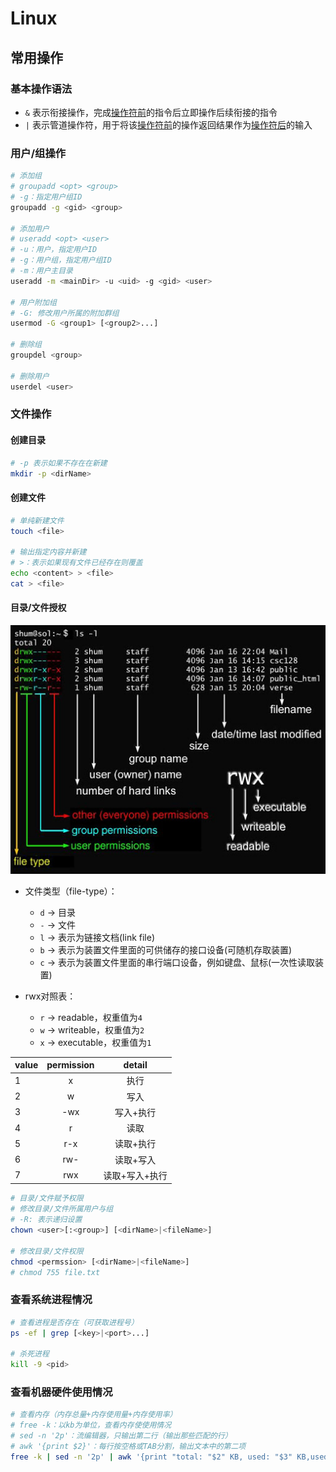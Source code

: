 # Linux

## 常用操作

### 基本操作语法

- `&` 表示衔接操作，完成<u>操作符前</u>的指令后立即操作后续衔接的指令
- `|` 表示管道操作符，用于将该<u>操作符前</u>的操作返回结果作为<u>操作符后</u>的输入

### 用户/组操作

```sh
# 添加组
# groupadd <opt> <group>
# -g：指定用户组ID
groupadd -g <gid> <group>

# 添加用户
# useradd <opt> <user>
# -u：用户，指定用户ID
# -g：用户组，指定用户组ID
# -m：用户主目录
useradd -m <mainDir> -u <uid> -g <gid> <user>

# 用户附加组
# -G: 修改用户所属的附加群组
usermod -G <group1> [<group2>...]

# 删除组
groupdel <group>

# 删除用户
userdel <user>
```

### 文件操作

#### 创建目录

```sh
# -p 表示如果不存在在新建
mkdir -p <dirName>
```

#### 创建文件

```sh
# 单纯新建文件
touch <file>

# 输出指定内容并新建
# >：表示如果现有文件已经存在则覆盖
echo <content> > <file>
cat > <file>
```

#### 目录/文件授权

![文件权限](./img/linux-file.jpg)

- 文件类型（file-type）：
  - `d` -> 目录
  - `-` -> 文件
  - `l` -> 表示为链接文档(link file)
  - `b` -> 表示为装置文件里面的可供储存的接口设备(可随机存取装置)
  - `c` -> 表示为装置文件里面的串行端口设备，例如键盘、鼠标(一次性读取装置)

- rwx对照表：
  - `r` -> readable，权重值为`4`
  - `w` -> writeable，权重值为`2`
  - `x` -> executable，权重值为`1`

| value | permission |     detail     |
| ----- | :--------: | :------------: |
| 1     |     x      |      执行      |
| 2     |     w      |      写入      |
| 3     |    -wx     |   写入+执行    |
| 4     |     r      |      读取      |
| 5     |    r-x     |   读取+执行    |
| 6     |    rw-     |   读取+写入    |
| 7     |    rwx     | 读取+写入+执行 |

```sh
# 目录/文件赋予权限
# 修改目录/文件所属用户与组
# -R: 表示递归设置
chown <user>[:<group>] [<dirName>|<fileName>]

# 修改目录/文件权限
chmod <permssion> [<dirName>|<fileName>]
# chmod 755 file.txt
```

### 查看系统进程情况

```sh
# 查看进程是否存在（可获取进程号）
ps -ef | grep [<key>|<port>...]

# 杀死进程
kill -9 <pid>
```

### 查看机器硬件使用情况

```sh
# 查看内存（内存总量+内存使用量+内存使用率）
# free -k：以kb为单位，查看内存使使用情况
# sed -n '2p'：流编辑器，只输出第二行（输出那些匹配的行）
# awk '{print $2}'：每行按空格或TAB分割，输出文本中的第二项
free -k | sed -n '2p' | awk '{print "total: "$2" KB, used: "$3" KB,used percent: "$3*100/$2"%"}'
```
